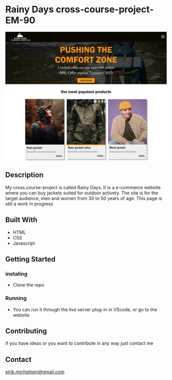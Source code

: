# Rainy Days cross-course-project-EM-90

![image](/ny-rainy-days-code/rainyDays-photos/Cross-course-project.PNG)

## Description

My cross.course-project is called Rainy Days. It is a e-commerce website where you can buy jackets suited for outdoor activety.
The site is for the target audience, men and women from 30 to 50 years of age. This page is still a work in progress

## Built With

- HTML
- CSS
- Javascript

## Getting Started

### instaling

- Clone the repo

### Running

- You can run it through the live server plug-in in VScode, or go to the website


## Contributing

if you have ideas or you want to contribute in any way just contact me

## Contact

eirik.michielsen@gmail.com

